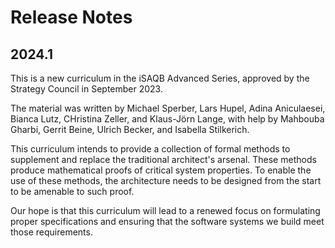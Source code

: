 # Release Notes

## 2024.1

This is a new curriculum in the iSAQB Advanced Series, approved by the
Strategy Council in September 2023.

The material was written by Michael Sperber, Lars Hupel, Adina
Aniculaesei, Bianca Lutz, CHristina Zeller, and Klaus-Jörn Lange, with
help by Mahbouba Gharbi, Gerrit Beine, Ulrich Becker, and Isabella
Stilkerich.

This curriculum intends to provide a collection of formal methods to
supplement and replace the traditional architect's arsenal. These
methods produce mathematical proofs of critical system properties. To
enable the use of these methods, the architecture needs to be designed
from the start to be amenable to such proof.

Our hope is that this curriculum will lead to a renewed focus on
formulating proper specifications and ensuring that the software
systems we build meet those requirements.
